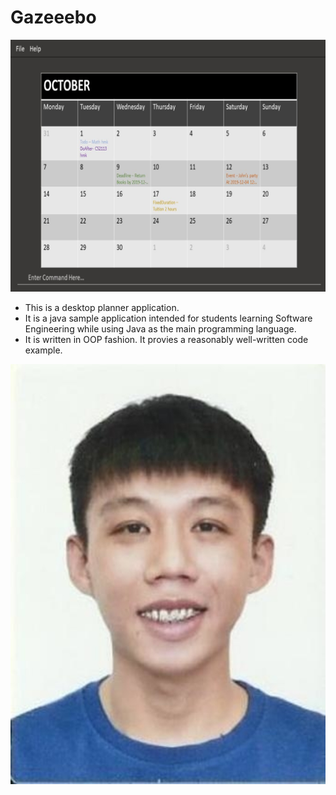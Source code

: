 # Gazeeebo

![](docs/images/Ui.png)

* This is a desktop planner application. 
* It is a java sample application intended for students learning Software Engineering while using Java as the main programming language.
* It is written in OOP fashion. It provies a reasonably well-written code example.

![](docs/images/JasonLeeWeiHern.png)

